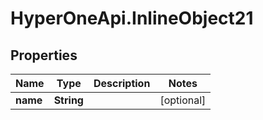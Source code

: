 # HyperOneApi.InlineObject21

## Properties
Name | Type | Description | Notes
------------ | ------------- | ------------- | -------------
**name** | **String** |  | [optional] 


